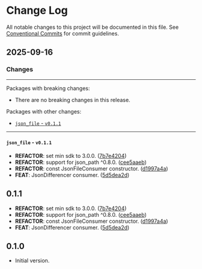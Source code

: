 # Change Log

All notable changes to this project will be documented in this file.
See [Conventional Commits](https://conventionalcommits.org) for commit guidelines.

## 2025-09-16

### Changes

---

Packages with breaking changes:

 - There are no breaking changes in this release.

Packages with other changes:

 - [`json_file` - `v0.1.1`](#json_file---v011)

---

#### `json_file` - `v0.1.1`

 - **REFACTOR**: set min sdk to 3.0.0. ([7b7e4204](https://github.com/appsup-dart/json_file/commit/7b7e42045c01ec177d90a465bf11b6bce16ed50c))
 - **REFACTOR**: support for json_path ^0.8.0. ([cee5aaeb](https://github.com/appsup-dart/json_file/commit/cee5aaebeb5b97ca44220959f22dfeef65ba176d))
 - **REFACTOR**: const JsonFileConsumer constructor. ([d1997a4a](https://github.com/appsup-dart/json_file/commit/d1997a4a4ce05f18df17dac2e600efc680cd1e1e))
 - **FEAT**: JsonDifferencer consumer. ([5d5dea2d](https://github.com/appsup-dart/json_file/commit/5d5dea2dd315c8733ce19bbe98ef6ea58ac174ff))

## 0.1.1

 - **REFACTOR**: set min sdk to 3.0.0. ([7b7e4204](https://github.com/appsup-dart/json_file/commit/7b7e42045c01ec177d90a465bf11b6bce16ed50c))
 - **REFACTOR**: support for json_path ^0.8.0. ([cee5aaeb](https://github.com/appsup-dart/json_file/commit/cee5aaebeb5b97ca44220959f22dfeef65ba176d))
 - **REFACTOR**: const JsonFileConsumer constructor. ([d1997a4a](https://github.com/appsup-dart/json_file/commit/d1997a4a4ce05f18df17dac2e600efc680cd1e1e))
 - **FEAT**: JsonDifferencer consumer. ([5d5dea2d](https://github.com/appsup-dart/json_file/commit/5d5dea2dd315c8733ce19bbe98ef6ea58ac174ff))

## 0.1.0

- Initial version.
